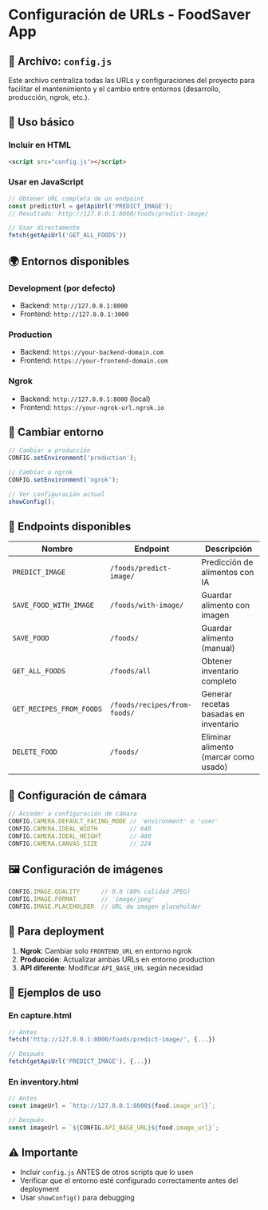 # Configuración de URLs - FoodSaver App

## 📁 Archivo: `config.js`

Este archivo centraliza todas las URLs y configuraciones del proyecto para facilitar el mantenimiento y el cambio entre entornos (desarrollo, producción, ngrok, etc.).

## 🔧 **Uso básico**

### Incluir en HTML
```html
<script src="config.js"></script>
```

### Usar en JavaScript
```javascript
// Obtener URL completa de un endpoint
const predictUrl = getApiUrl('PREDICT_IMAGE');
// Resultado: http://127.0.0.1:8000/foods/predict-image/

// Usar directamente
fetch(getApiUrl('GET_ALL_FOODS'))
```

## 🌍 **Entornos disponibles**

### Development (por defecto)
- Backend: `http://127.0.0.1:8000`
- Frontend: `http://127.0.0.1:3000`

### Production
- Backend: `https://your-backend-domain.com`
- Frontend: `https://your-frontend-domain.com`

### Ngrok
- Backend: `http://127.0.0.1:8000` (local)
- Frontend: `https://your-ngrok-url.ngrok.io`

## 🔄 **Cambiar entorno**

```javascript
// Cambiar a producción
CONFIG.setEnvironment('production');

// Cambiar a ngrok
CONFIG.setEnvironment('ngrok');

// Ver configuración actual
showConfig();
```

## 📡 **Endpoints disponibles**

| Nombre | Endpoint | Descripción |
|--------|----------|-------------|
| `PREDICT_IMAGE` | `/foods/predict-image/` | Predicción de alimentos con IA |
| `SAVE_FOOD_WITH_IMAGE` | `/foods/with-image/` | Guardar alimento con imagen |
| `SAVE_FOOD` | `/foods/` | Guardar alimento (manual) |
| `GET_ALL_FOODS` | `/foods/all` | Obtener inventario completo |
| `GET_RECIPES_FROM_FOODS` | `/foods/recipes/from-foods/` | Generar recetas basadas en inventario |
| `DELETE_FOOD` | `/foods/` | Eliminar alimento (marcar como usado) |

## 📱 **Configuración de cámara**

```javascript
// Acceder a configuración de cámara
CONFIG.CAMERA.DEFAULT_FACING_MODE // 'environment' o 'user'
CONFIG.CAMERA.IDEAL_WIDTH         // 640
CONFIG.CAMERA.IDEAL_HEIGHT        // 480
CONFIG.CAMERA.CANVAS_SIZE         // 224
```

## 🖼️ **Configuración de imágenes**

```javascript
CONFIG.IMAGE.QUALITY      // 0.8 (80% calidad JPEG)
CONFIG.IMAGE.FORMAT       // 'image/jpeg'
CONFIG.IMAGE.PLACEHOLDER  // URL de imagen placeholder
```

## 🚀 **Para deployment**

1. **Ngrok**: Cambiar solo `FRONTEND_URL` en entorno ngrok
2. **Producción**: Actualizar ambas URLs en entorno production
3. **API diferente**: Modificar `API_BASE_URL` según necesidad

## 📝 **Ejemplos de uso**

### En capture.html
```javascript
// Antes
fetch('http://127.0.0.1:8000/foods/predict-image/', {...})

// Después
fetch(getApiUrl('PREDICT_IMAGE'), {...})
```

### En inventory.html
```javascript
// Antes
const imageUrl = `http://127.0.0.1:8000${food.image_url}`;

// Después
const imageUrl = `${CONFIG.API_BASE_URL}${food.image_url}`;
```

## ⚠️ **Importante**

- Incluir `config.js` ANTES de otros scripts que lo usen
- Verificar que el entorno esté configurado correctamente antes del deployment
- Usar `showConfig()` para debugging
